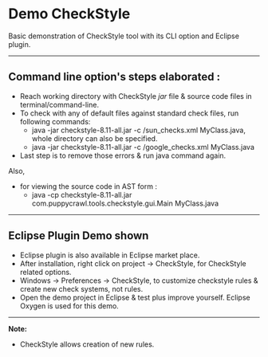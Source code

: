 # Demo CheckStyle

Basic demonstration of CheckStyle tool with its CLI option and Eclipse plugin.  

---

## Command line option's steps elaborated :  

* Reach working directory with CheckStyle _jar_ file & source code files in terminal/command-line.  
* To check with any of default files against standard check files, run following commands:  
  * java -jar checkstyle-8.11-all.jar -c /sun_checks.xml MyClass.java, whole directory can also be specified.  
  * java -jar checkstyle-8.11-all.jar -c /google_checks.xml MyClass.java  
* Last step is to remove those errors & run java command again.  

Also,  
* for viewing the source code in AST form :  
  * java -cp checkstyle-8.11-all.jar com.puppycrawl.tools.checkstyle.gui.Main MyClass.java  

---

## Eclipse Plugin Demo shown

* Eclipse plugin is also available in Eclipse market place.
* After installation, right click on project -> CheckStyle, for CheckStyle related options.
* Windows -> Preferences -> CheckStyle, to customize checkstyle rules & create new check systems, not rules.
* Open the demo project in Eclipse & test plus improve yourself. Eclipse Oxygen is used for this demo.
---

__Note:__
* CheckStyle allows creation of new rules.
